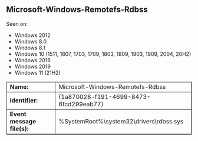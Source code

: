 ## Microsoft-Windows-Remotefs-Rdbss

Seen on:
* Windows 2012
* Windows 8.0
* Windows 8.1
* Windows 10 (1511, 1607, 1703, 1709, 1803, 1809, 1903, 1909, 2004, 20H2)
* Windows 2016
* Windows 2019
* Windows 11 (21H2)

<table border="1" class="docutils">
  <tbody>
    <tr>
      <td><b>Name:</b></td>
      <td>Microsoft-Windows-Remotefs-Rdbss</td>
    </tr>
    <tr>
      <td><b>Identifier:</b></td>
      <td>{1a870028-f191-4699-8473-6fcd299eab77}</td>
    </tr>
    <tr>
      <td><b>Event message file(s):</b></td>
      <td>%SystemRoot%\system32\drivers\rdbss.sys</td>
    </tr>
  </tbody>
</table>

&nbsp;

